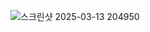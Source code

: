 ![스크린샷 2025-03-13 204950](https://github.com/user-attachments/assets/100c4e24-0e7d-4b73-b88a-20a7b9826c87)

